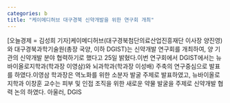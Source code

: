 ```yaml
---
categories: b
title: "케이메디허브 대구경북 신약개발을 위한 연구회 개최"
---
```

[오늘경제 = 김성희 기자]케이메디허브(대구경북첨단의료산업진흥재단 이사장 양진영)와 대구경북과학기술원(총장 국양, 이하 DGIST)는 신약개발 연구회를 개최하여, 양 기관의 신약개발 분야 협력하기로 했다고 25일 밝혔다.이번 연구회에서 DGIST에서는 뉴바이올로지학과(학과장 이영삼)와 뇌과학과(학과장 이성배) 주축의 연구중심으로 발표를 하였다.이영삼 학과장은 역노화를 위한 소분자 발굴 주제로 발표하였고, 뉴바이올로지학과 이창훈 교수는 피부 및 인접 조직을 위한 새로운 약물 발굴을 주제로 신약개발 협력 논의 하였다. 아울러, DGIS